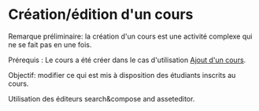 

# Création/édition d'un cours

Remarque préliminaire:  la création d'un cours est une activité complexe qui ne se fait pas en une fois.

Prérequis : Le cours a été créer dans le cas d'utilisation [Ajout d'un cours](ajoutercours.md).



Objectif: modifier ce qui est mis à disposition des étudiants inscrits au cours.

Utilisation des éditeurs search&compose and asseteditor.






